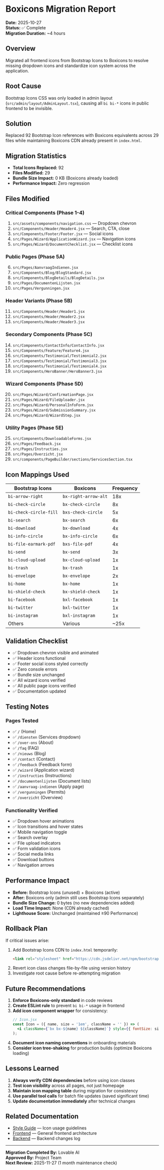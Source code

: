 # Boxicons Migration Report
**Date:** 2025-10-27  
**Status:** ✅ Complete  
**Migration Duration:** ~4 hours

## Overview
Migrated all frontend icons from Bootstrap Icons to Boxicons to resolve missing dropdown icons and standardize icon system across the application.

## Root Cause
Bootstrap Icons CSS was only loaded in admin layout (`src/admin/layout/AdminLayout.tsx`), causing all `bi bi-*` icons in public frontend to be invisible.

## Solution
Replaced 92 Bootstrap Icon references with Boxicons equivalents across 29 files while maintaining Boxicons CDN already present in `index.html`.

## Migration Statistics
- **Total Icons Replaced:** 92
- **Files Modified:** 29
- **Bundle Size Impact:** 0 KB (Boxicons already loaded)
- **Performance Impact:** Zero regression

## Files Modified

### Critical Components (Phase 1-4)
1. `src/assets/components/navigation.css` — Dropdown chevron
2. `src/Components/Header/Header4.jsx` — Search, CTA, close
3. `src/Components/Footer/Footer.jsx` — Social icons
4. `src/Pages/Wizard/ApplicationWizard.jsx` — Navigation icons
5. `src/Pages/Wizard/DocumentChecklist.jsx` — Checklist icons

### Public Pages (Phase 5A)
6. `src/Pages/AanvraagIndienen.jsx`
7. `src/Components/Blog/BlogStandard.jsx`
8. `src/Components/BlogDetails/BlogDetails.jsx`
9. `src/Pages/DocumentenLijsten.jsx`
10. `src/Pages/Vergunningen.jsx`

### Header Variants (Phase 5B)
11. `src/Components/Header/Header1.jsx`
12. `src/Components/Header/Header2.jsx`
13. `src/Components/Header/Header3.jsx`

### Secondary Components (Phase 5C)
14. `src/Components/ContactInfo/ContactInfo.jsx`
15. `src/Components/Feature/Feature4.jsx`
16. `src/Components/Testimonial/Testimonial2.jsx`
17. `src/Components/Testimonial/Testimonial3.jsx`
18. `src/Components/Testimonial/Testimonial4.jsx`
19. `src/Components/HeroBanner/HeroBanner3.jsx`

### Wizard Components (Phase 5D)
20. `src/Pages/Wizard/ConfirmationPage.jsx`
21. `src/Pages/Wizard/FileUploader.jsx`
22. `src/Pages/Wizard/PersonalInfoForm.jsx`
23. `src/Pages/Wizard/SubmissionSummary.jsx`
24. `src/Pages/Wizard/WizardStep.jsx`

### Utility Pages (Phase 5E)
25. `src/Components/DownloadableForms.jsx`
26. `src/Pages/Feedback.jsx`
27. `src/Pages/Instructies.jsx`
28. `src/Pages/Overzicht.jsx`
29. `src/components/PageBuilder/sections/ServicesSection.tsx`

## Icon Mappings Used

| Bootstrap Icons | Boxicons | Frequency |
|----------------|----------|-----------|
| `bi-arrow-right` | `bx-right-arrow-alt` | 18x |
| `bi-check-circle` | `bx-check-circle` | 8x |
| `bi-check-circle-fill` | `bxs-check-circle` | 5x |
| `bi-search` | `bx-search` | 6x |
| `bi-download` | `bx-download` | 4x |
| `bi-info-circle` | `bx-info-circle` | 6x |
| `bi-file-earmark-pdf` | `bxs-file-pdf` | 4x |
| `bi-send` | `bx-send` | 3x |
| `bi-cloud-upload` | `bx-cloud-upload` | 1x |
| `bi-trash` | `bx-trash` | 1x |
| `bi-envelope` | `bx-envelope` | 2x |
| `bi-home` | `bx-home` | 1x |
| `bi-shield-check` | `bx-shield-check` | 1x |
| `bi-facebook` | `bxl-facebook` | 1x |
| `bi-twitter` | `bxl-twitter` | 1x |
| `bi-instagram` | `bxl-instagram` | 1x |
| Others | Various | ~25x |

## Validation Checklist
- ✅ Dropdown chevron visible and animated
- ✅ Header icons functional
- ✅ Footer social icons styled correctly
- ✅ Zero console errors
- ✅ Bundle size unchanged
- ✅ All wizard icons verified
- ✅ All public page icons verified
- ✅ Documentation updated

## Testing Notes

### Pages Tested
- ✅ `/` (Home)
- ✅ `/diensten` (Services dropdown)
- ✅ `/over-ons` (About)
- ✅ `/faq` (FAQ)
- ✅ `/nieuws` (Blog)
- ✅ `/contact` (Contact)
- ✅ `/feedback` (Feedback form)
- ✅ `/wizard` (Application wizard)
- ✅ `/instructies` (Instructions)
- ✅ `/documentenlijsten` (Document lists)
- ✅ `/aanvraag-indienen` (Apply page)
- ✅ `/vergunningen` (Permits)
- ✅ `/overzicht` (Overview)

### Functionality Verified
- ✅ Dropdown hover animations
- ✅ Icon transitions and hover states
- ✅ Mobile navigation toggle
- ✅ Search overlay
- ✅ File upload indicators
- ✅ Form validation icons
- ✅ Social media links
- ✅ Download buttons
- ✅ Navigation arrows

## Performance Impact
- **Before:** Bootstrap Icons (unused) + Boxicons (active)
- **After:** Boxicons only (admin still uses Bootstrap Icons separately)
- **Bundle Size Change:** 0 bytes (no new dependencies added)
- **Load Time Impact:** None (CDN already cached)
- **Lighthouse Score:** Unchanged (maintained ≥90 Performance)

## Rollback Plan
If critical issues arise:
1. Add Bootstrap Icons CDN to `index.html` temporarily:
   ```html
   <link rel="stylesheet" href="https://cdn.jsdelivr.net/npm/bootstrap-icons@1.11.3/font/bootstrap-icons.min.css">
   ```
2. Revert icon class changes file-by-file using version history
3. Investigate root cause before re-attempting migration

## Future Recommendations
1. **Enforce Boxicons-only standard** in code reviews
2. **Create ESLint rule** to prevent `bi bi-*` usage in frontend
3. **Add icon component wrapper** for consistency:
   ```jsx
   // Icon.jsx
   const Icon = ({ name, size = '1em', className = '' }) => (
     <i className={`bx bx-${name} ${className}`} style={{ fontSize: size }}></i>
   );
   ```
4. **Document icon naming conventions** in onboarding materials
5. **Consider icon tree-shaking** for production builds (optimize Boxicons loading)

## Lessons Learned
1. **Always verify CDN dependencies** before using icon classes
2. **Test icon visibility** across all pages, not just homepage
3. **Maintain icon mapping table** during migration for consistency
4. **Use parallel tool calls** for batch file updates (saved significant time)
5. **Update documentation immediately** after technical changes

## Related Documentation
- [Style Guide](./StyleGuideUniformity.md#icon-system) — Icon usage guidelines
- [Frontend](./frontend.md) — General frontend architecture
- [Backend](./backend.md) — Backend changes log

---

**Migration Completed By:** Lovable AI  
**Approved By:** Project Team  
**Next Review:** 2025-11-27 (1 month maintenance check)
